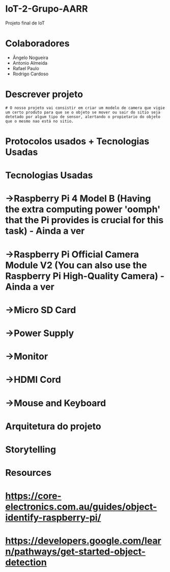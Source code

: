 # IoT-2-Grupo-AARR
Projeto final de IoT

# Colaboradores

- Ângelo Nogueira
- Antonio Almeida
- Rafael Paulo
- Rodrigo Cardoso

# Descrever projeto

    # O nosso projeto vai consistir em criar um modelo de camera que vigie um certo produto para que se o objeto se mover ou sair do sitio seja detetado por algum tipo de sensor, alertando o propietario do objeto que o mesmo nao está no sitio.

# Protocolos usados + Tecnologias Usadas

# Tecnologias Usadas

#   ->Raspberry Pi 4 Model B (Having the extra computing power 'oomph' that the Pi provides is crucial for this task) - Ainda a ver
#   ->Raspberry Pi Official Camera Module V2 (You can also use the Raspberry Pi High-Quality Camera) - Ainda a ver
#   ->Micro SD Card 
#   ->Power Supply 
#   ->Monitor
#   ->HDMI Cord 
#   ->Mouse and Keyboard

# Arquitetura do projeto
# Storytelling




# Resources

#   https://core-electronics.com.au/guides/object-identify-raspberry-pi/
#   https://developers.google.com/learn/pathways/get-started-object-detection
